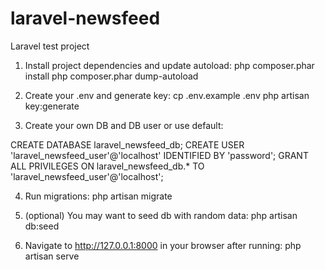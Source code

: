 # laravel-newsfeed
Laravel test project

1. Install project dependencies and update autoload:
  php composer.phar install
  php composer.phar dump-autoload

2. Create your .env and generate key:
  cp .env.example .env
  php artisan key:generate

3. Create your own DB and DB user or use default:

CREATE DATABASE laravel_newsfeed_db;
CREATE USER 'laravel_newsfeed_user'@'localhost' IDENTIFIED BY 'password';
GRANT ALL PRIVILEGES ON laravel_newsfeed_db.* TO 'laravel_newsfeed_user'@'localhost';

4. Run migrations:
  php artisan migrate

5. (optional) You may want to seed db with random data:
  php artisan db:seed
  
6. Navigate to http://127.0.0.1:8000 in your browser after running:
  php artisan serve
